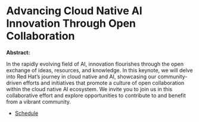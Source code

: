 # Advancing Cloud Native AI Innovation Through Open Collaboration

**Abstract:**

In the rapidly evolving field of AI, innovation flourishes through the open exchange of ideas, resources, and knowledge. In this keynote, we will delve into Red Hat’s journey in cloud native and AI, showcasing our community-driven efforts and initiatives that promote a culture of open collaboration within the cloud native AI ecosystem. We invite you to join us in this collaborative effort and explore opportunities to contribute to and benefit from a vibrant community.

* [Schedule](https://sched.co/1jOWl)
